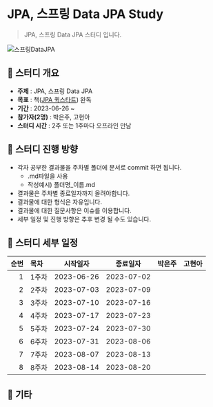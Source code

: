 JPA, 스프링 Data JPA Study
=============
> JPA, 스프링 Data JPA 스터디 입니다.

![스프링DataJPA](https://blog.kakaocdn.net/dn/Sn2Dj/btq0nPrl873/ACS7qrimAoVuTS8oriAnv0/img.jpg)

## :triangular_flag_on_post:  스터디 개요
* **주제** : JPA, 스프링 Data JPA
* **목표** : 책([JPA 퀵스타트](https://product.kyobobook.co.kr/detail/S000001891098)) 완독
* **기간** : 2023-06-26 ~ 
* **참가자(2명)** : 박은주, 고현아
* **스터디 시간** : 2주 또는 1주마다 오프라인 만남

## :triangular_flag_on_post: 스터디 진행 방향
* 각자 공부한 결과물을 주차별 폴더에 문서로 commit 하면 됩니다.
  * .md파일을 사용
  * 작성예시) 폴더명_이름.md
* 결과물은 주차별 종료일자까지 올려야합니다.
* 결과물에 대한 형식은 자유입니다.
* 결과물에 대한 질문사항은 이슈를 이용합니다.
* 세부 일정 및 진행 방향은 추후 변경 될 수도 있습니다.

## :triangular_flag_on_post: 스터디 세부 일정
| 순번 | 목차              | 시작일자 | 종료일자 | 박은주 | 고현아 |
| ------: | :---------------| -------|-------|:-------:|:-------:|
| 1 | 1주차 | 2023-06-26 | 2023-07-02 |  |  |
| 2 | 2주차 | 2023-07-03 | 2023-07-09 |  |  |
| 3 | 3주차 | 2023-07-10 | 2023-07-16 |  |  |
| 4 | 4주차 | 2023-07-17 | 2023-07-23 |  |  |
| 5 | 5주차 | 2023-07-24 | 2023-07-30 |  |  |
| 6 | 6주차 | 2023-07-31 | 2023-08-06 |  |  |
| 7 | 7주차 | 2023-08-07 | 2023-08-13 |  |  |
| 8 | 8주차 | 2023-08-14 | 2023-08-20 |  |  |

## :triangular_flag_on_post:  기타

